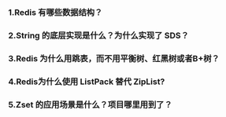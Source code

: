 ### 1.Redis 有哪些数据结构？

### 2.String 的底层实现是什么？为什么实现了 SDS？

### 3.Redis 为什么⽤跳表，⽽不⽤平衡树、红⿊树或者B+树？

### 4.Redis为什么使⽤ ListPack 替代 ZipList?

### 5.Zset 的应⽤场景是什么？项⽬哪⾥⽤到了？